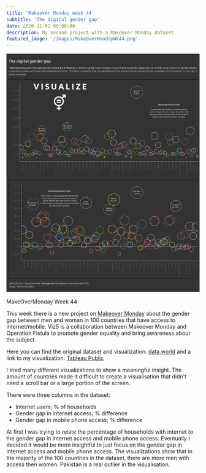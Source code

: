 ```yaml
---
title: 'Makeover Monday week 44'
subtitle: 'The digital gender gap'
date: 2020-11-02 00:00:00
description: My second project with a Makeover Monday dataset.
featured_image: '/images/MakeOverMondayWk44.png'
---
```


![](/images/MakeOverMondayWk44.png)

MakeOverMonday Week 44

This week there is a new project on <a href="https://data.world/makeovermonday/2020w44">Makeover Monday</a> about the gender gap between men and woman in 100 countries that have access to internet/mobile. Viz5 is a collaboration between Makeover Monday and Operation Fistula to promote gender equality and bring awareness about the subject. 

Here you can find the original dataset and visualization: <a href="https://data.world/makeovermonday/2020w44">data.world</a>
and a link to my visualization: <a href="https://public.tableau.com/profile/ronald.bodderij#!/vizhome/MakeOvermondayWk44Year2020/MakeOverMondayWk44">Tableau Public</a>

I tried many different visualizations to show a meaningful insight. The amount of countries made it difficult to create a visualisation that didn't need a scroll bar or a large portion of the screen. 

There were three columns in the dataset:
- Internet users; % of households
- Gender gap in internet access; % difference
- Gender gap in mobile phone access; % difference

At first I was trying to relate the percentage of households with internet to the gender gap in internet access and mobile phone access. Eventually I decided it would be more insightful to just focus on the gender gap in internet access and mobile phone access. The visualizations show that in the majority of the 100 countries in the dataset, there are more men with access then women. Pakistan is a real outlier in the visualisation. 
